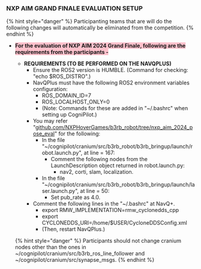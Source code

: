 ### NXP AIM GRAND FINALE EVALUATION SETUP

  {% hint style="danger" %} Participanting teams that are will do the following changes will automatically be eliminated from the competition. {% endhint %}
  
- <span style="background-color: #FFC0CB; font-weight:bold"> For the evaluation of NXP AIM 2024 Grand Finale, following are the requirements from the participants -</span>
  - **REQUIREMENTS (TO BE PERFORMED ON THE NAVQPLUS)**
    - Ensure the ROS2 version is HUMBLE. (Command for checking: "echo $ROS_DISTRO".)
    - NavQPlus must have the following ROS2 environment variables configuration:
      - ROS_DOMAIN_ID=7
      - ROS_LOCALHOST_ONLY=0
      - (Note: Commands for these are added in "~/.bashrc" when setting up CogniPilot.)
    - You may refer "[github.com/NXPHoverGames/b3rb_robot/tree/nxp_aim_2024_pose_eval](https://github.com/NXPHoverGames/b3rb_robot/commit/ea44e8edda6790cf015348eb73db8cb2b5339f15)" for the following:
      - In the file "~/cognipilot/cranium/src/b3rb_robot/b3rb_bringup/launch/robot.launch.py", at line = 167:
        - Comment the following nodes from the LaunchDescription object returned in robot.launch.py:
          - nav2, corti, slam, localization.
      - In the file "~/cognipilot/cranium/src/b3rb_robot/b3rb_bringup/launch/laser.launch.py", at line = 50:
        - Set pub_rate as 4.0.
    - Comment the following lines in the "~/.bashrc" at NavQ+.
      - export RMW_IMPLEMENTATION=rmw_cyclonedds_cpp
      - export CYCLONEDDS_URI=/home/$USER/CycloneDDSConfig.xml
      - (Then, restart NavQPlus.)

  {% hint style="danger" %} Participants should not change cranium nodes other than the ones in ~/cognipilot/cranium/src/b3rb_ros_line_follower and ~/cognipilot/cranium/src/synapse_msgs. {% endhint %}
